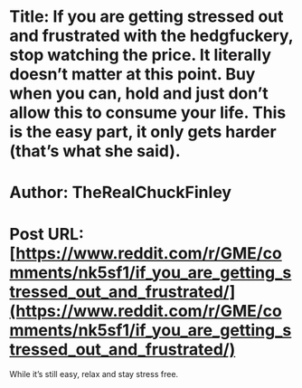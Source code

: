 # Title: If you are getting stressed out and frustrated with the hedgfuckery, stop watching the price. It literally doesn’t matter at this point. Buy when you can, hold and just don’t allow this to consume your life. This is the easy part, it only gets harder (that’s what she said).
# Author: TheRealChuckFinley
# Post URL: [https://www.reddit.com/r/GME/comments/nk5sf1/if_you_are_getting_stressed_out_and_frustrated/](https://www.reddit.com/r/GME/comments/nk5sf1/if_you_are_getting_stressed_out_and_frustrated/)


While it’s still easy, relax and stay stress free.